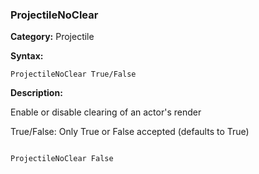 ### ProjectileNoClear

**Category:**
Projectile

**Syntax:**

```scorpionengine
ProjectileNoClear True/False
```

**Description:**

Enable or disable clearing of an actor's render

True/False: Only True or False accepted (defaults to True)

```scorpionengine

ProjectileNoClear False

```
